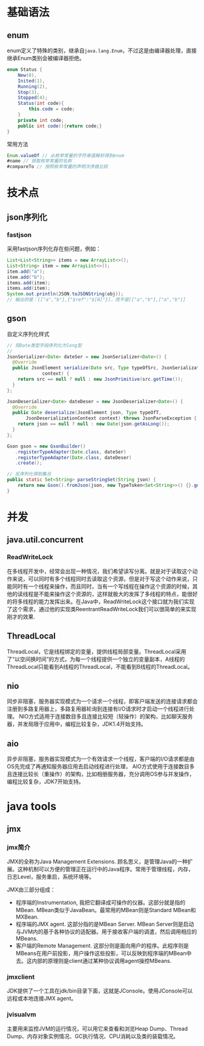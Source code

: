 # 基础语法
## enum
enum定义了特殊的类别，继承自`java.lang.Enum`，不过这是由编译器处理，直接继承Enum类别会被编译器拒绝。
```java
enum Status {
    New(0),
    Inited(1),
    Running(2),
    Stop(3),
    Stopped(4);
    Status(int code){
        this.code = code;
    }
    private int code;
    public int code(){return code;}
}
```
常用方法
```java
Enum.valueOf // 从枚举常量的字符串值解析得到enum
#name // 获取枚举常量的名称
#compareTo // 按照枚举常量的声明次序做比较
```

# 技术点
## json序列化
### fastjson
采用fastjson序列化存在些问题，例如：
```java
List<List<String>> items = new ArrayList<>();
List<String> item = new ArrayList<>();
item.add("a");
item.add("b");
items.add(item);
items.add(item);
System.out.println(JSON.toJSONString(obj));
// 输出的是：[["a","b"],{"$ref":"$[0]"}]，而不是[["a","b"],["a","b"]]
```

## gson
自定义序列化样式
```java
// 将Date类型字段序列化为long型
// 
JsonSerializer<Date> dateSer = new JsonSerializer<Date>() {
  @Override
  public JsonElement serialize(Date src, Type typeOfSrc, JsonSerializationContext 
             context) {
    return src == null ? null : new JsonPrimitive(src.getTime());
  }
};

JsonDeserializer<Date> dateDeser = new JsonDeserializer<Date>() {
  @Override
  public Date deserialize(JsonElement json, Type typeOfT,
       JsonDeserializationContext context) throws JsonParseException {
    return json == null ? null : new Date(json.getAsLong());
  }
};

Gson gson = new GsonBuilder()
   .registerTypeAdapter(Date.class, dateSer)
   .registerTypeAdapter(Date.class, dateDeser)
   .create();

// 反序列化得到集合
public static Set<String> parseStringSet(String json) {
    return new Gson().fromJson(json, new TypeToken<Set<String>>() {}.getType());
}
```

# 并发
## java.util.concurrent
### ReadWriteLock
在多线程开发中，经常会出现一种情况，我们希望读写分离。就是对于读取这个动作来说，可以同时有多个线程同时去读取这个资源，但是对于写这个动作来说，只能同时有一个线程来操作，而且同时，当有一个写线程在操作这个资源的时候，其他的读线程是不能来操作这个资源的，这样就极大的发挥了多线程的特点，能很好的将多线程的能力发挥出来。在Java中，ReadWriteLock这个接口就为我们实现了这个需求，通过他的实现类ReentrantReadWriteLock我们可以很简单的来实现刚才的效果.
## ThreadLocal
ThreadLocal，它是线程绑定的变量，提供线程局部变量。ThreadLocal采用了“以空间换时间”的方式，为每一个线程提供一个独立的变量副本，A线程的ThreadLocal只能看到A线程的ThreadLocal，不能看到B线程的ThreadLocal。
## nio

同步非阻塞，服务器实现模式为一个请求一个线程，即客户端发送的连接请求都会注册到多路复用器上，多路复用器轮询到连接有I/O请求时才启动一个线程进行处理。
NIO方式适用于连接数目多且连接比较短（轻操作）的架构，比如聊天服务器，并发局限于应用中，编程比较复杂，JDK1.4开始支持。
## aio
异步非阻塞，服务器实现模式为一个有效请求一个线程，客户端的I/O请求都是由OS先完成了再通知服务器应用去启动线程进行处理，
AIO方式使用于连接数目多且连接比较长（重操作）的架构，比如相册服务器，充分调用OS参与并发操作，编程比较复杂，JDK7开始支持。
# java tools
## jmx
### jmx简介
JMX的全称为Java Management Extensions. 顾名思义，是管理Java的一种扩展。这种机制可以方便的管理正在运行中的Java程序。常用于管理线程，内存，日志Level，服务重启，系统环境等。

JMX由三部分组成：

- 程序端的Instrumentation, 我把它翻译成可操作的仪器。这部分就是指的MBean. MBean类似于JavaBean。最常用的MBean则是Standard MBean和MXBean.
- 程序端的JMX agent. 这部分指的是MBean Server. MBean Server则是启动与JVM内的基于各种协议的适配器。用于接收客户端的调遣，然后调用相应的MBeans.
- 客户端的Remote Management. 这部分则是面向用户的程序。此程序则是MBeans在用户前投影，用户操作这些投影，可以反映到程序端的MBean中去。这内部的原理则是client通过某种协议调用agent操控MBeans.

### jmxclient
JDK提供了一个工具在jdk/bin目录下面，这就是JConsole。使用JConsole可以远程或本地连接JMX agent。
### jvisualvm
主要用来监控JVM的运行情况，可以用它来查看和浏览Heap Dump、Thread Dump、内存对象实例情况、GC执行情况、CPU消耗以及类的装载情况。
